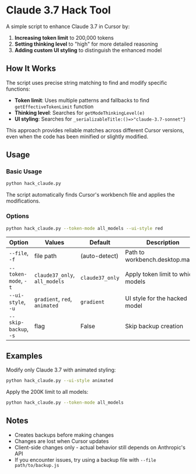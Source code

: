 # Claude 3.7 Hack Tool

A simple script to enhance Claude 3.7 in Cursor by:

1. **Increasing token limit** to 200,000 tokens
2. **Setting thinking level** to "high" for more detailed reasoning
3. **Adding custom UI styling** to distinguish the enhanced model

## How It Works

The script uses precise string matching to find and modify specific functions:

- **Token limit**: Uses multiple patterns and fallbacks to find `getEffectiveTokenLimit` function
- **Thinking level**: Searches for `getModeThinkingLevel(e)`
- **UI styling**: Searches for `_serializableTitle:()=>"claude-3.7-sonnet"}`

This approach provides reliable matches across different Cursor versions, even when the code has been minified or slightly modified.

## Usage

### Basic Usage

```bash
python hack_claude.py
```

The script automatically finds Cursor's workbench file and applies the modifications.

### Options

```bash
python hack_claude.py --token-mode all_models --ui-style red
```

| Option | Values | Default | Description |
|--------|--------|---------|-------------|
| `--file`, `-f` | file path | (auto-detect) | Path to workbench.desktop.main.js |
| `--token-mode`, `-t` | `claude37_only`, `all_models` | `claude37_only` | Apply token limit to which models |
| `--ui-style`, `-u` | `gradient`, `red`, `animated` | `gradient` | UI style for the hacked model |
| `--skip-backup`, `-s` | flag | False | Skip backup creation |

## Examples

Modify only Claude 3.7 with animated styling:
```bash
python hack_claude.py --ui-style animated
```

Apply the 200K limit to all models:
```bash
python hack_claude.py --token-mode all_models
```

## Notes

- Creates backups before making changes
- Changes are lost when Cursor updates
- Client-side changes only - actual behavior still depends on Anthropic's API
- If you encounter issues, try using a backup file with `--file path/to/backup.js`
